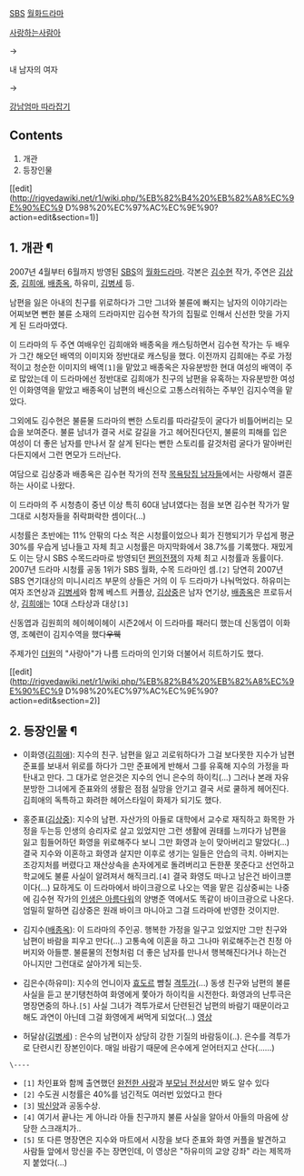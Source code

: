 [SBS](SBS.md) [월화드라마](%EC%9B%94%ED%99%94%20%EB%93%9C%EB%9D%BC%EB%A7%88.md)

[사랑하는사람아](%EC%82%AC%EB%9E%91%ED%95%98%EB%8A%94%20%EC%82%AC%EB%9E%8C%EC%95%84.md)

→

내 남자의 여자

→

[강남엄마 따라잡기](%EA%B0%95%EB%82%A8%EC%97%84%EB%A7%88%20%EB%94%B0%EB%9D%BC%EC%9E%A1%EA%B8%B0.md)

  

## Contents

    

1. 개관 
2. 등장인물 

[[edit](http://rigvedawiki.net/r1/wiki.php/%EB%82%B4%20%EB%82%A8%EC%9E%90%EC%9
D%98%20%EC%97%AC%EC%9E%90?action=edit&section=1)]

## 1. 개관 ¶

2007년 4월부터 6월까지 방영된 [SBS](SBS.md)의 [월화드라마](%EC%9B%94%ED%99%94%20%EB%93%9C%EB%9D%BC%EB%A7%88.md). 각본은
[김수현](%EA%B9%80%EC%88%98%ED%98%84%28%EC%9E%91%EA%B0%80%29.md) 작가, 주연은
[김상중](%EA%B9%80%EC%83%81%EC%A4%91.md),
[김희애](%EA%B9%80%ED%9D%AC%EC%95%A0.md),
[배종옥](%EB%B0%B0%EC%A2%85%EC%98%A5.md), 하유미,
[김병세](%EA%B9%80%EB%B3%91%EC%84%B8.md) 등.

  

남편을 잃은 아내의 친구를 위로하다가 그만 그녀와 불륜에 빠지는 남자의 이야기라는 어찌보면 뻔한 불륜 소재의 드라마지만 김수현 작가의 집필로
인해서 신선한 맛을 가지게 된 드라마였다.

  

이 드라마의 두 주연 여배우인 김희애와 배종옥을 캐스팅하면서 김수현 작가는 두 배우가 그간 해오던 배역의 이미지와 정반대로 캐스팅을 했다.
이전까지 김희애는 주로 가정적이고 청순한 이미지의 배역`[1]`을 맡았고 배종옥은 자유분방한 현대 여성의 배역이 주로 많았는데 이 드라마에선
정반대로 김희애가 친구의 남편을 유혹하는 자유분방한 여성인 이화영역을 맡았고 배종옥이 남편의 배신으로 고통스러워하는 주부인 김지수역을
맡았다.

  

그외에도 김수현은 불륜물 드라마의 뻔한 스토리를 따라갈듯이 굴다가 비틀어버리는 모습을 보여준다. 불륜 남녀가 결국 서로 갈길을 가고
헤어진다던지, 불륜의 피해를 입은 여성이 더 좋은 남자를 만나서 잘 살게 된다는 뻔한 스토리를 갈것처럼 굴다가 말아버린다든지에서 그런 면모가
드러난다.

  

여담으로 김상중과 배종옥은 김수현 작가의 전작 [목욕탕집 남자들](%EB%AA%A9%EC%9A%95%ED%83%95%EC%A7%91%20%EB%82%A8%EC%9E%90%EB%93%A4.md)에서는 사랑해서 결혼하는 사이로 나왔다.

  

이 드라마의 주 시청층이 중년 이상 특히 60대 남녀였다는 점을 보면 김수현 작가가 말 그대로 시청자들을 쥐락펴락한 셈이다(...)

  

시청률은 초반에는 11% 안팎의 다소 적은 시청률이었으나 회가 진행되기가 무섭게 평균 30%를 우습게 넘나들고 자체 최고 시청률은
마지막화에서 38.7%를 기록했다. 재밌게도 이는 당시 SBS 수목드라마로 방영되던 [쩐의전쟁](%EC%A9%90%EC%9D%98%20%EC%A0%84%EC%9F%81.md)의 자체 최고 시청률과 동률이다. 2007년 드라마
시청률 공동 1위가 SBS 월화, 수목 드라마인 셈.`[2]` 당연히 2007년 SBS 연기대상의 미니시리즈 부문의 상들은 거의 이 두
드라마가 나눠먹었다. 하유미는 여자 조연상과 [김병세](%EA%B9%80%EB%B3%91%EC%84%B8.md)와 함께 베스트 커플상,
[김상중](%EA%B9%80%EC%83%81%EC%A4%91.md)은 남자 연기상,
[배종옥](%EB%B0%B0%EC%A2%85%EC%98%A5.md)은 프로듀서상,
[김희애](%EA%B9%80%ED%9D%AC%EC%95%A0.md)는 10대 스타상과 대상`[3]`

  

신동엽과 김원희의 헤이헤이헤이 시즌2에서 이 드라마를 패러디 했는데 신동엽이 이화영, 조혜련이 김지수역을 했다<del>우웩</del>

  

주제가인 [더원](%EB%8D%94%EC%9B%90.md)의 "사랑아"가 나름 드라마의 인기와 더불어서 히트하기도 했다.

  

[[edit](http://rigvedawiki.net/r1/wiki.php/%EB%82%B4%20%EB%82%A8%EC%9E%90%EC%9
D%98%20%EC%97%AC%EC%9E%90?action=edit&section=2)]

## 2. 등장인물 ¶

  * 이화영([김희애](%EA%B9%80%ED%9D%AC%EC%95%A0.md)): 지수의 친구. 남편을 잃고 괴로워하다가 그걸 보다못한 지수가 남편 준표를 보내서 위로를 하다가 그만 준표에게 반해서 그를 유혹해 지수의 가정을 파탄내고 만다. 그 대가로 얻은것은 지수의 언니 은수의 하이킥(...) 그러나 본래 자유분방한 그녀에게 준표와의 생활은 점점 실망을 안기고 결국 서로 쿨하게 헤어진다. 김희애의 독특하고 화려한 헤어스타일이 화제가 되기도 했다.  

  * 홍준표([김상중](%EA%B9%80%EC%83%81%EC%A4%91.md)): 지수의 남편. 자산가의 아들로 대학에서 교수로 재직하고 화목한 가정을 두는등 인생의 승리자로 살고 있었지만 그런 생활에 권태를 느끼다가 남편을 잃고 힘들어하던 화영을 위로해주다 보니 그만 화영과 눈이 맞아버리고 말았다(...) 결국 지수와 이혼하고 화영과 살지만 이후로 생기는 일들은 안습의 극치. 아버지는 조강지처를 버렸다고 재산상속을 손자에게로 돌려버리고 돈한푼 못준다고 선언하고 학교에도 불륜 사실이 알려져서 해직크리.`[4]` 결국 화영도 떠나고 남은건 바이크뿐이다(...) 묘하게도 이 드라마에서 바이크광으로 나오는 역을 맡은 김상중씨는 나중에 김수현 작가의 [인생은 아름다워](%EC%9D%B8%EC%83%9D%EC%9D%80%20%EC%95%84%EB%A6%84%EB%8B%A4%EC%9B%8C%28%EB%93%9C%EB%9D%BC%EB%A7%88%29.md)의 양병준 역에서도 똑같이 바이크광으로 나온다. 엄밀히 말하면 김상중은 원래 바이크 마니아고 그걸 드라마에 반영한 것이지만.  

  * 김지수([배종옥](%EB%B0%B0%EC%A2%85%EC%98%A5.md)): 이 드라마의 주인공. 행복한 가정을 일구고 있었지만 그만 친구와 남편이 바람을 피우고 만다(...) 고통속에 이혼을 하고 그나마 위로해주는건 친정 아버지와 아들뿐. 불륜물의 전형처럼 더 좋은 남자를 만나서 행복해진다거나 하는건 아니지만 그런대로 살아가게 되는듯.  

  * 김은수(하유미): 지수의 언니이자 [효도르](%ED%9A%A8%EB%8F%84%EB%A5%B4.md) 뺨칠 [격투가](%EA%B2%A9%ED%88%AC%EA%B0%80.md)(...) 동생 친구와 남편의 불륜 사실을 듣고 분기탱천하여 화영에게 쫓아가 하이킥을 시전한다. 화영과의 난투극은 명장면중의 하나.`[5]` 사실 그녀가 격투가로서 단련된건 남편의 바람기 때문이라고 해도 과연이 아닌데 그걸 화영에게 써먹게 되었다(...) [영상](http://v.nate.com/v.sk/movie/0%7C104137004/20071006171000265286051001/)  

  * 허달삼([김병세](%EA%B9%80%EB%B3%91%EC%84%B8.md)) : 은수의 남편이자 상당히 강한 기질의 바람둥이(..). 은수를 격투가로 단련시킨 장본인이다. 매일 바람기 때문에 은수에게 얻어터지고 산다(......)

`\----`

  * `[1]` 차인표와 함께 출연했던 [완전한 사랑](%EC%99%84%EC%A0%84%ED%95%9C%20%EC%82%AC%EB%9E%91.md)과 [부모님 전상서](%EB%B6%80%EB%AA%A8%EB%8B%98%20%EC%A0%84%EC%83%81%EC%84%9C.md)만 봐도 알수 있다
  * `[2]` 수도권 시청률은 40%를 넘긴적도 여러번 있었다고 한다
  * `[3]` [박신양](%EB%B0%95%EC%8B%A0%EC%96%91.md)과 공동수상.
  * `[4]` 여기서 끝나는 게 아니라 아들 친구까지 불륜 사실을 알아서 아들의 마음에 상당한 스크래치가..
  * `[5]` 또 다른 명장면은 지수와 마트에서 시장을 보다 준표와 화영 커플을 발견하고 사람들 앞에서 망신을 주는 장면인데, 이 영상은 "하유미의 교양 강좌" 라는 제목까지 붙었다(...) 

